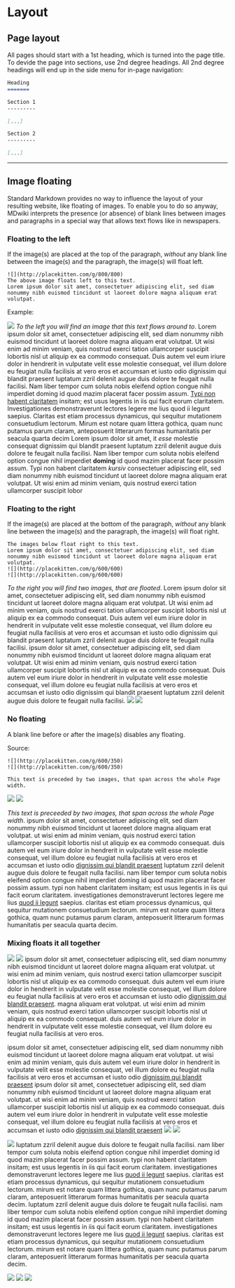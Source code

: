Layout
======

Page layout
-------------
All pages should start with a 1st heading, which is turned into the page title. To devide the page into sections, use 2nd degree headings. All 2nd degree headings will end up in the side menu for in-page navigation:

```markdown
Heading
=======

Section 1
---------

[...]

Section 2
---------

[...]
```
- - -

Image floating
--------------
Standard Markdown provides no way to influence the layout of your resulting website, like floating of images. To enable you to do so anyway, MDwiki interprets the presence (or absence) of blank lines between images and paragraphs in a special way that allows text flows like in newspapers.

### Floating to the left

If the image(s) are placed at the top of the paragraph, *without* any blank line between the image(s) and the paragraph, the image(s) will float left.

    ![](http://placekitten.com/g/800/800)
    The above image floats left to this text.
    Lorem ipsum dolor sit amet, consectetuer adipiscing elit, sed diam nonummy nibh euismod tincidunt ut laoreet dolore magna aliquam erat volutpat.

Example:

![](http://placekitten.com/g/800/800)
*To the left you will find an image that this text flows around to*. Lorem ipsum dolor sit amet, consectetuer adipiscing elit, sed diam nonummy nibh euismod tincidunt ut laoreet dolore magna aliquam erat volutpat. Ut wisi enim ad minim veniam, quis nostrud exerci tation ullamcorper suscipit lobortis nisl ut aliquip ex ea commodo consequat. Duis autem vel eum iriure dolor in hendrerit in vulputate velit esse molestie consequat, vel illum dolore eu feugiat nulla facilisis at vero eros et accumsan et iusto odio dignissim qui blandit praesent luptatum zzril delenit augue duis dolore te feugait nulla facilisi. Nam liber tempor cum soluta nobis eleifend option congue nihil imperdiet doming id quod mazim placerat facer possim assum. [Typi non habent claritatem](#) insitam; est usus legentis in iis qui facit eorum claritatem. Investigationes demonstraverunt lectores legere me lius quod ii legunt saepius. Claritas est etiam processus dynamicus, qui sequitur mutationem consuetudium lectorum. Mirum est notare quam littera gothica, quam nunc putamus parum claram, anteposuerit litterarum formas humanitatis per seacula quarta decim
Lorem ipsum dolor sit amet, it *esse* molestie consequat dignissim qui blandit praesent luptatum zzril delenit augue duis dolore te feugait nulla facilisi. Nam liber tempor cum soluta nobis eleifend option congue nihil imperdiet **doming** id quod mazim placerat facer possim assum. Typi non habent claritatem *kursiv* consectetuer adipiscing elit, sed diam nonummy nibh euismod tincidunt ut laoreet dolore magna aliquam erat volutpat. Ut wisi enim ad minim veniam, quis nostrud exerci tation ullamcorper suscipit lobor

### Floating to the right

If the image(s) are placed at the bottom of the paragraph, *without* any blank line between the image(s) and the paragraph, the image(s) will float right.

    The images below float right to this text.
    Lorem ipsum dolor sit amet, consectetuer adipiscing elit, sed diam nonummy nibh euismod tincidunt ut laoreet dolore magna aliquam erat volutpat.
    ![](http://placekitten.com/g/600/600)
    ![](http://placekitten.com/g/600/600)

*To the right you will find two images, that are floated*. Lorem ipsum dolor sit amet, consectetuer adipiscing elit, sed diam nonummy nibh euismod tincidunt ut laoreet dolore magna aliquam erat volutpat. Ut wisi enim ad minim veniam, quis nostrud exerci tation ullamcorper suscipit lobortis nisl ut aliquip ex ea commodo consequat. Duis autem vel eum iriure dolor in hendrerit in vulputate velit esse molestie consequat, vel illum dolore eu feugiat nulla facilisis at vero eros et accumsan et iusto odio dignissim qui blandit praesent luptatum zzril delenit augue duis dolore te feugait nulla facilisi.
ipsum dolor sit amet, consectetuer adipiscing elit, sed diam nonummy nibh euismod tincidunt ut laoreet dolore magna aliquam erat volutpat. Ut wisi enim ad minim veniam, quis nostrud exerci tation ullamcorper suscipit lobortis nisl ut aliquip ex ea commodo consequat. Duis autem vel eum iriure dolor in hendrerit in vulputate velit esse molestie consequat, vel illum dolore eu feugiat nulla facilisis at vero eros et accumsan et iusto odio dignissim qui blandit praesent luptatum zzril delenit augue duis dolore te feugait nulla facilisi.
![](http://placekitten.com/g/600/600)
![](http://placekitten.com/g/600/600)

### No floating

A blank line before or after the image(s) disables any floating.

Source:

    ![](http://placekitten.com/g/600/350)
    ![](http://placekitten.com/g/600/350)

    This text is preceded by two images, that span across the whole Page width.

![](http://placekitten.com/g/600/350)
![](http://placekitten.com/g/600/350)

*This text is preceeded by two images, that span across the whole Page width*.
ipsum dolor sit amet, consectetuer adipiscing elit, sed diam nonummy nibh euismod tincidunt ut laoreet dolore magna aliquam erat volutpat. ut wisi enim ad minim veniam, quis nostrud exerci tation ullamcorper suscipit lobortis nisl ut aliquip ex ea commodo consequat. duis autem vel eum iriure dolor in hendrerit in vulputate velit esse molestie consequat, vel illum dolore eu feugiat nulla facilisis at vero eros et accumsan et iusto odio [dignissim qui blandit praesent](#) luptatum zzril delenit augue duis dolore te feugait nulla facilisi. nam liber tempor cum soluta nobis eleifend option congue nihil imperdiet doming id quod mazim placerat facer possim assum. typi non habent claritatem insitam; est usus legentis in iis qui facit eorum claritatem. investigationes demonstraverunt lectores legere me lius [quod ii legunt](#) saepius. claritas est etiam processus dynamicus, qui sequitur mutationem consuetudium lectorum. mirum est notare quam littera gothica, quam nunc putamus parum claram, anteposuerit litterarum formas humanitatis per seacula quarta decim.


### Mixing floats it all together

![](http://placekitten.com/g/600/400)
![](http://placekitten.com/g/600/400)
ipsum dolor sit amet, consectetuer adipiscing elit, sed diam nonummy nibh euismod tincidunt ut laoreet dolore magna aliquam erat volutpat. ut wisi enim ad minim veniam, quis nostrud exerci tation ullamcorper suscipit lobortis nisl ut aliquip ex ea commodo consequat. duis autem vel eum iriure dolor in hendrerit in vulputate velit esse molestie consequat, vel illum dolore eu feugiat nulla facilisis at vero eros et accumsan et iusto odio [dignissim qui blandit praesent](#).
magna aliquam erat volutpat. ut wisi enim ad minim veniam, quis nostrud exerci tation ullamcorper suscipit lobortis nisl ut aliquip ex ea commodo consequat. duis autem vel eum iriure dolor in hendrerit in vulputate velit esse molestie consequat, vel illum dolore eu feugiat nulla facilisis at vero eros.

ipsum dolor sit amet, consectetuer adipiscing elit, sed diam nonummy nibh euismod tincidunt ut laoreet dolore magna aliquam erat volutpat. ut wisi enim ad minim veniam, quis duis autem vel eum iriure dolor in hendrerit in vulputate velit esse molestie consequat, vel illum dolore eu feugiat nulla facilisis at vero eros et accumsan et iusto odio [dignissim qui blandit praesent](#)
ipsum dolor sit amet, consectetuer adipiscing elit, sed diam nonummy nibh euismod tincidunt ut laoreet dolore magna aliquam erat volutpat. ut wisi enim ad minim veniam, quis nostrud exerci tation ullamcorper suscipit lobortis nisl ut aliquip ex ea commodo consequat. duis autem vel eum iriure dolor in hendrerit in vulputate velit esse molestie consequat, vel illum dolore eu feugiat nulla facilisis at vero eros et accumsan et iusto odio [dignissim qui blandit praesent](#)
![](http://placekitten.com/g/560/450)
![](http://placekitten.com/g/560/450)

![](http://placekitten.com/g/700/580)
luptatum zzril delenit augue duis dolore te feugait nulla facilisi. nam liber tempor cum soluta nobis eleifend option congue nihil imperdiet doming id quod mazim placerat facer possim assum. typi non habent claritatem insitam; est usus legentis in iis qui facit eorum claritatem. investigationes demonstraverunt lectores legere me lius [quod ii legunt](#) saepius. claritas est etiam processus dynamicus, qui sequitur mutationem consuetudium lectorum. mirum est notare quam littera gothica, quam nunc putamus parum claram, anteposuerit litterarum formas humanitatis per seacula quarta decim.
luptatum zzril delenit augue duis dolore te feugait nulla facilisi. nam liber tempor cum soluta nobis eleifend option congue nihil imperdiet doming id quod mazim placerat facer possim assum. typi non habent claritatem insitam; est usus legentis in iis qui facit eorum claritatem. investigationes demonstraverunt lectores legere me lius [quod ii legunt](#) saepius. claritas est etiam processus dynamicus, qui sequitur mutationem consuetudium lectorum. mirum est notare quam littera gothica, quam nunc putamus parum claram, anteposuerit litterarum formas humanitatis per seacula quarta decim.

![](http://placekitten.com/g/540/450)
![](http://placekitten.com/g/435/450)
![](http://placekitten.com/g/420/340)
